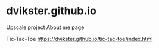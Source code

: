 # dvikster.github.io
Upscale project
About me page


Tic-Tac-Toe
https://dvikster.github.io/tic-tac-toe/index.html